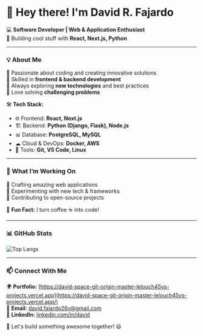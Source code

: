 # 👋 Hey there! I'm David R. Fajardo

💻 **Software Developer | Web & Application Enthusiast**  
🚀 Building cool stuff with **React, Next.js, Python**  

---

### 💡 About Me  
🔹 Passionate about coding and creating innovative solutions  
🔹 Skilled in **frontend & backend development**  
🔹 Always exploring **new technologies** and best practices  
🔹 Love solving **challenging problems**  

🛠 **Tech Stack:**  
- 🌐 Frontend: **React, Next.js**  
- 🏗 Backend: **Python (Django, Flask), Node.js**  
- 📊 Database: **PostgreSQL, MySQL**  
- ☁ Cloud & DevOps: **Docker, AWS**  
- 🔧 Tools: **Git, VS Code, Linux**  

---

### 🚀 What I’m Working On  
🔹 Crafting amazing web applications  
🔹 Experimenting with new tech & frameworks  
🔹 Contributing to open-source projects  

📌 **Fun Fact:** I turn coffee ☕ into code!  

---

### 📊 GitHub Stats  
![Top Langs](https://github-readme-stats.vercel.app/api/top-langs/?username=YOUR_GITHUB_USERNAME&layout=compact&theme=radical)


---

### 📫 Connect With Me  
🌍 **Portfolio:** [https://david-space-git-origin-master-lelouch45vs-projects.vercel.app](https://david-space-git-origin-master-lelouch45vs-projects.vercel.app/)  
📧 **Email:** david.fajardo26v@gmail.com  
💼 **LinkedIn:** [linkedin.com/in/david](https://linkedin.com/in/david-fajardo-313565228)  

🚀 Let's build something awesome together! 😃  
